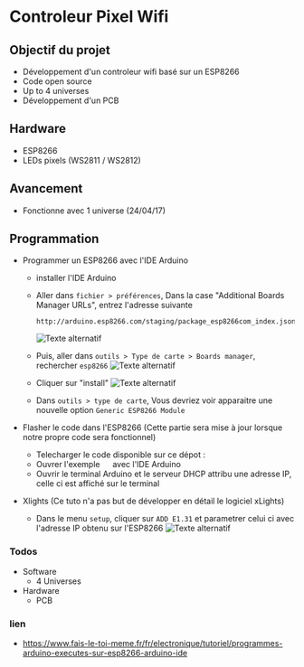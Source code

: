 # Controleur Pixel Wifi

## Objectif du projet
- Développement d'un controleur wifi basé sur un ESP8266
- Code open source
- Up to 4 universes
- Développement d'un PCB

## Hardware
  - ESP8266
  - LEDs pixels (WS2811 / WS2812)

## Avancement
- Fonctionne avec 1 universe (24/04/17)

## Programmation
* Programmer un ESP8266 avec l'IDE Arduino
  - installer l'IDE Arduino
  - Aller dans `fichier > préférences`, Dans la case "Additional Boards Manager URLs", entrez l'adresse suivante
    ```
    http://arduino.esp8266.com/staging/package_esp8266com_index.json
    ```
    ![Texte alternatif](https://image.noelshack.com/fichiers/2017/17/1493056662-capture-arduino.png)
    
  - Puis, aller dans `outils > Type de carte > Boards manager`, rechercher `esp8266`
  ![Texte alternatif](https://image.noelshack.com/fichiers/2017/17/1493056662-sans-titre.png)
  - Cliquer sur "install"
  ![Texte alternatif](https://image.noelshack.com/fichiers/2017/17/1493056662-capture-board.png)
  - Dans `outils > type de carte`, Vous devriez voir apparaitre une nouvelle option `Generic ESP8266 Module`
* Flasher le code dans l'ESP8266 (Cette partie sera mise à jour lorsque notre propre code sera fonctionnel)
  -  Telecharger le code disponible sur ce dépot :
  -  Ouvrer l'exemple `  ` avec l'IDE Arduino
  -  Ouvrir le terminal Arduino et le serveur DHCP attribu une adresse IP, celle ci est affiché sur le terminal

* Xlights (Ce tuto n'a pas but de développer en détail le logiciel xLights)
  - Dans le menu `setup`, cliquer sur `ADD E1.31` et parametrer celui ci avec l'adresse IP obtenu sur l'ESP8266
  ![Texte alternatif](https://image.noelshack.com/fichiers/2017/17/1493056661-capture.png )

### Todos
  + Software
    - 4 Universes
  + Hardware
    - PCB

### lien
- https://www.fais-le-toi-meme.fr/fr/electronique/tutoriel/programmes-arduino-executes-sur-esp8266-arduino-ide

